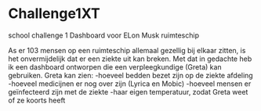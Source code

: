 # Challenge1XT
 school challenge 1 
Dashboard voor ELon Musk ruimteschip

As er 103 mensen op een ruimteschip allemaal gezellig bij elkaar zitten, is het onvermijdelijk dat er een ziekte uit kan breken.
Met dat in gedachte heb ik een dashboard ontworpen die een verpleegkundige (Greta) kan gebruiken.
Greta kan zien:
-hoeveel bedden bezet zijn op de ziekte afdeling
-hoeveel medicijnen er nog over zijn (Lyrica en Mobic)
-hoeveel mensen er geïnfecteerd zijn met de ziekte
-haar eigen temperatuur, zodat Greta weet of ze koorts heeft
